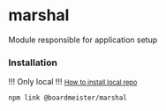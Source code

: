 # marshal
Module responsible for application setup

### Installation

!!! Only local !!! 
<small>[How to install local repo](https://stackoverflow.com/questions/8088795/installing-a-local-module-using-npm)</small>

```shell
npm link @boardmeister/marshal
```
